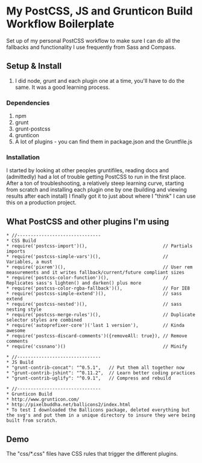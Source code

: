 # My PostCSS, JS and Grunticon Build Workflow Boilerplate
Set up of my personal PostCSS workflow to make sure I can do all the fallbacks and functionality I use frequently from Sass and Compass.

## Setup & Install

1. I did node, grunt and each plugin one at a time, you'll have to do the same. It was a good learning process.

### Dependencies

1. npm
2. grunt 
3. grunt-postcss
4. grunticon
5. A lot of plugins - you can find them in package.json and the Gruntfile.js

### Installation

I started by looking at other peoples gruntifiles, reading docs and (admittedly) had a lot of trouble getting PostCSS to run in the first place. After a ton of troubleshooting, a relatively steep learning curve, starting from scratch and installing each plugin one by one 
(building and viewing results after each install) I finally got it to just about where I "think" I can use this on a production project.


## What PostCSS and other plugins I'm using

```
* //-------------------------------
* CSS Build
* require('postcss-import')(),                            // Partials imports
* require('postcss-simple-vars')(),                       // Variables, a must
* require('pixrem')(),                                    // User rem measurements and it writes fallback/current/future compliant sizes
* require('postcss-color-function')(),                    // Replicates sass's lighten() and darken() plus more
* require('postcss-color-rgba-fallback')(),               // For IE8
* require('postcss-simple-extend')(),                     // sass extend
* require('postcss-nested')(),                            // sass nesting style
* require('postcss-merge-rules')(),                       // Duplicate selector styles are combined
* require('autoprefixer-core')('last 1 version'),         // Kinda awesome
* require('postcss-discard-comments')({removeAll: true}), // Remove comments
* require('cssnano')()                                    // Minify

* //-------------------------------
* JS Build
* "grunt-contrib-concat": "^0.5.1",   // Put them all together now
* "grunt-contrib-jshint": "^0.11.2",  // Learn better coding practices
* "grunt-contrib-uglify": "^0.9.1",   // Compress and rebuild

* //-------------------------------
* Grunticon Build
* http://www.grunticon.com/
* http://pixelbuddha.net/ballicons2/index.html
* To test I downloaded the Ballicons package, deleted everything but the svg's and put them in a unique directory to insure they were being built from scratch.
```

## Demo

The "css/*.css" files have CSS rules that trigger the different plugins.